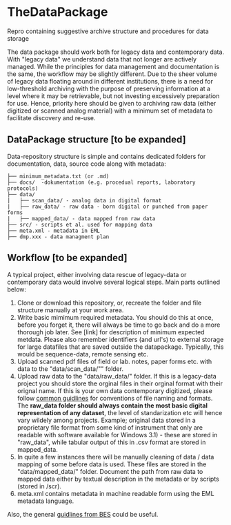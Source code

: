 # TheDataPackage
Repro containing suggestive archive structure and procedures for data storage

The data package should work both for legacy data and contemporary data. With "legacy data" we understand data that not longer are actively managed. While the principles for data management and documentation is the same, the workflow may be slightly different. Due to the sheer volume of legacy data floating around in different institutions, there is a need for low-threshold archiving with the purpose of preserving information at a level where it may be retrievable, but not investing excessively preparation for use. Hence, priority here should be given to archiving raw data (either digitized or scanned analog material) with a minimum set of metadata to facilitate discovery and re-use. 

## DataPackage structure [to be expanded]

Data-repository structure is simple and contains dedicated folders for documentation, data, source code along with metadata:

```
├── minimum_metadata.txt (or .md)
├── docs/  -dokumentation (e.g. procedual reports, laboratory protocols)
├── data/ 
|   ├── scan_data/ - analog data in digital format
|   ├── raw_data/ - raw data - born digital or punched from paper forms
|   ├── mapped_data/ - data mapped from raw data 
├── src/ - scripts et al. used for mapping data
├── meta.xml - metadata in EML
├── dmp.xxx - data managment plan

```

## Workflow [to be expanded]

A typical project, either involving data rescue of legacy-data or contemporary data would involve several logical steps. Main parts outlined below:

1. Clone or download this repository, or, recreate the folder and file structure manually at your work area. 
2. Write basic mimimum required metadata. You should do this at once, before you forget it, there will always be time to go back and do a more thorough job later. See [link] for description of minimum expected metdata. Please also remember identifiers (and url's) to external storage for large datafiles that are saved outside the datapackage. Typically, this would be sequence-data, remote sensing etc. 
3. Upload scanned pdf files of field or lab. notes, paper forms etc. with data to the "data/scan_data/"" folder. 
4. Upload raw data to the "data/raw_data/" folder. If this is a legacy-data project you should store the orginal files in their orginal format with their orignal name. If this is your own data contemporary digitized, please follow  [common guidlines](https://site.uit.no/dataverseno/deposit/prepare/) for conventions of file naming and formats. The **raw_data folder should always contain the most basic digital representation of any dataset**, the level of standarization etc will hence vary wildely among projects. Example; original data stored in a proprietary file format from some kind of instrument that only are readable with software available for Windows 3.1) - these are stored in "raw_data", while tabular output of this in .csv format are stored in mapped_data.
5. In quite a few instances there will be manually cleaning of data / data mapping of some before data is used. These files are stored in the "data/mapped_data/" folder. Document the path from raw data to mapped data either by textual description in the metadata or by scripts (stored in /scr). 
6. meta.xml contains metadata in machine readable form using the EML metadata language.

Also, the general [guidlines from BES](https://www.britishecologicalsociety.org/wp-content/uploads/Publ_Data-Management-Booklet.pdf) could be useful.
